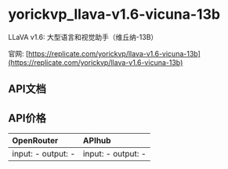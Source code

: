 # yorickvp_llava-v1.6-vicuna-13b

LLaVA v1.6: 大型语言和视觉助手（维丘纳-13B）

官网: [https://replicate.com/yorickvp/llava-v1.6-vicuna-13b](https://replicate.com/yorickvp/llava-v1.6-vicuna-13b)

## API文档



## API价格

| OpenRouter | APIhub |
|:---|:---|
| input: - output: - | input: - output: - |
